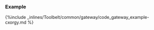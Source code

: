 <!-- usedin: [ _legacy_docker/Toolbelt] - post: -->


### Example

{%include _inlines/Toolbelt/common/gateway/code_gateway_example-cxorgy.md %}
